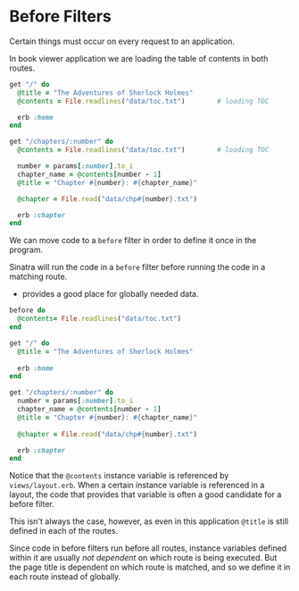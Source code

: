 # Before Filters

Certain things must occur on every request to an application. 

In book viewer application we are loading the table of contents in both routes. 

```ruby 
get "/" do
  @title = "The Adventures of Sherlock Holmes"
  @contents = File.readlines("data/toc.txt")        # loading TOC

  erb :home
end

get "/chapters/:number" do
  @contents = File.readlines("data/toc.txt")        # loading TOC

  number = params[:number].to_i
  chapter_name = @contents[number - 1]
  @title = "Chapter #{number}: #{chapter_name}"

  @chapter = File.read("data/chp#{number}.txt")

  erb :chapter
end
```

We can move code to a `before` filter in order to define it once in the program. 

Sinatra will run the code in a `before` filter before running the code in a matching route.
  - provides a good place for globally needed data. 

```ruby 
before do 
  @contents= File.readlines("data/toc.txt")
end 

get "/" do
  @title = "The Adventures of Sherlock Holmes"
  
  erb :home
end

get "/chapters/:number" do 
  number = params[:number].to_i
  chapter_name = @contents[number - 1]
  @title = "Chapter #{number}: #{chapter_name}"
  
  @chapter = File.read("data/chp#{number}.txt")

  erb :chapter 
end 
```

Notice that the `@contents` instance variable is referenced by `views/layout.erb`. When a certain instance variable is referenced in a layout, the code that provides that variable is often a good candidate for a before filter. 

This isn't always the case, however, as even in this application `@title` is still defined in each of the routes. 

Since code in before filters run before all routes, instance variables defined within it are usually *not dependent* on which route is being executed. But the page title is dependent on which route is matched, and so we define it in each route instead of globally.

#
